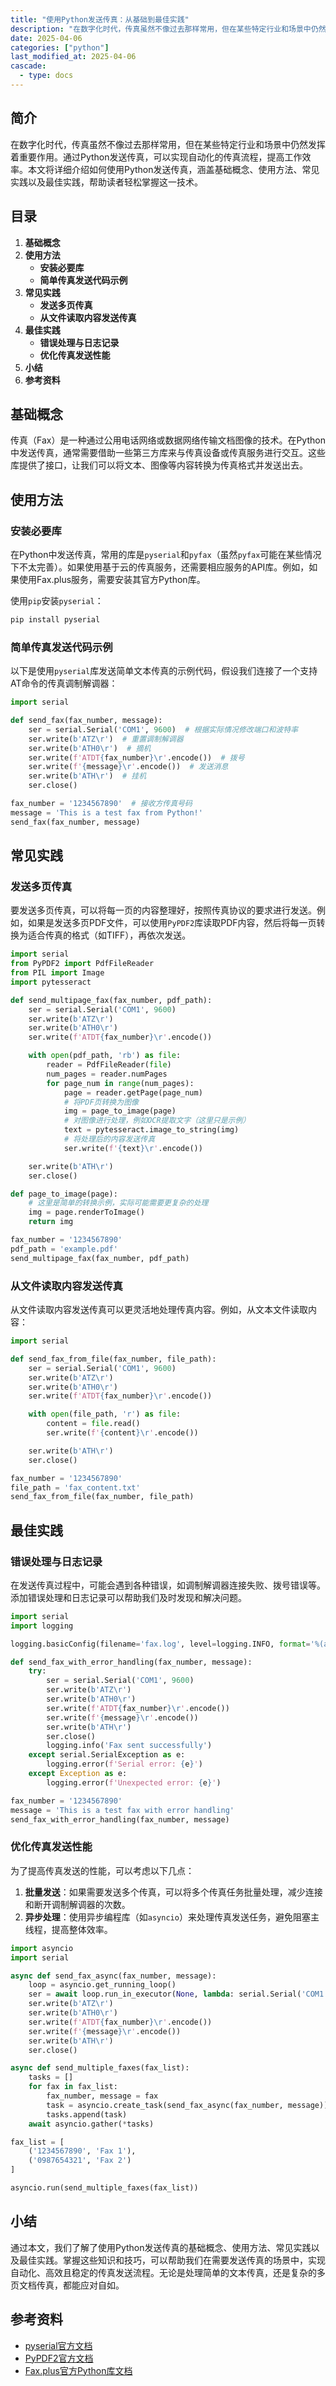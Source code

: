 ```yaml
---
title: "使用Python发送传真：从基础到最佳实践"
description: "在数字化时代，传真虽然不像过去那样常用，但在某些特定行业和场景中仍然发挥着重要作用。通过Python发送传真，可以实现自动化的传真流程，提高工作效率。本文将详细介绍如何使用Python发送传真，涵盖基础概念、使用方法、常见实践以及最佳实践，帮助读者轻松掌握这一技术。"
date: 2025-04-06
categories: ["python"]
last_modified_at: 2025-04-06
cascade:
  - type: docs
---
```



## 简介
在数字化时代，传真虽然不像过去那样常用，但在某些特定行业和场景中仍然发挥着重要作用。通过Python发送传真，可以实现自动化的传真流程，提高工作效率。本文将详细介绍如何使用Python发送传真，涵盖基础概念、使用方法、常见实践以及最佳实践，帮助读者轻松掌握这一技术。

<!-- more -->
## 目录
1. **基础概念**
2. **使用方法**
    - **安装必要库**
    - **简单传真发送代码示例**
3. **常见实践**
    - **发送多页传真**
    - **从文件读取内容发送传真**
4. **最佳实践**
    - **错误处理与日志记录**
    - **优化传真发送性能**
5. **小结**
6. **参考资料**

## 基础概念
传真（Fax）是一种通过公用电话网络或数据网络传输文档图像的技术。在Python中发送传真，通常需要借助一些第三方库来与传真设备或传真服务进行交互。这些库提供了接口，让我们可以将文本、图像等内容转换为传真格式并发送出去。

## 使用方法

### 安装必要库
在Python中发送传真，常用的库是`pyserial`和`pyfax`（虽然`pyfax`可能在某些情况下不太完善）。如果使用基于云的传真服务，还需要相应服务的API库。例如，如果使用Fax.plus服务，需要安装其官方Python库。

使用`pip`安装`pyserial`：
```bash
pip install pyserial
```

### 简单传真发送代码示例
以下是使用`pyserial`库发送简单文本传真的示例代码，假设我们连接了一个支持AT命令的传真调制解调器：

```python
import serial

def send_fax(fax_number, message):
    ser = serial.Serial('COM1', 9600)  # 根据实际情况修改端口和波特率
    ser.write(b'ATZ\r')  # 重置调制解调器
    ser.write(b'ATH0\r')  # 摘机
    ser.write(f'ATDT{fax_number}\r'.encode())  # 拨号
    ser.write(f'{message}\r'.encode())  # 发送消息
    ser.write(b'ATH\r')  # 挂机
    ser.close()

fax_number = '1234567890'  # 接收方传真号码
message = 'This is a test fax from Python!'
send_fax(fax_number, message)
```

## 常见实践

### 发送多页传真
要发送多页传真，可以将每一页的内容整理好，按照传真协议的要求进行发送。例如，如果是发送多页PDF文件，可以使用`PyPDF2`库读取PDF内容，然后将每一页转换为适合传真的格式（如TIFF），再依次发送。

```python
import serial
from PyPDF2 import PdfFileReader
from PIL import Image
import pytesseract

def send_multipage_fax(fax_number, pdf_path):
    ser = serial.Serial('COM1', 9600)
    ser.write(b'ATZ\r')
    ser.write(b'ATH0\r')
    ser.write(f'ATDT{fax_number}\r'.encode())

    with open(pdf_path, 'rb') as file:
        reader = PdfFileReader(file)
        num_pages = reader.numPages
        for page_num in range(num_pages):
            page = reader.getPage(page_num)
            # 将PDF页转换为图像
            img = page_to_image(page)
            # 对图像进行处理，例如OCR提取文字（这里只是示例）
            text = pytesseract.image_to_string(img)
            # 将处理后的内容发送传真
            ser.write(f'{text}\r'.encode())

    ser.write(b'ATH\r')
    ser.close()

def page_to_image(page):
    # 这里是简单的转换示例，实际可能需要更复杂的处理
    img = page.renderToImage()
    return img

fax_number = '1234567890'
pdf_path = 'example.pdf'
send_multipage_fax(fax_number, pdf_path)
```

### 从文件读取内容发送传真
从文件读取内容发送传真可以更灵活地处理传真内容。例如，从文本文件读取内容：

```python
import serial

def send_fax_from_file(fax_number, file_path):
    ser = serial.Serial('COM1', 9600)
    ser.write(b'ATZ\r')
    ser.write(b'ATH0\r')
    ser.write(f'ATDT{fax_number}\r'.encode())

    with open(file_path, 'r') as file:
        content = file.read()
        ser.write(f'{content}\r'.encode())

    ser.write(b'ATH\r')
    ser.close()

fax_number = '1234567890'
file_path = 'fax_content.txt'
send_fax_from_file(fax_number, file_path)
```

## 最佳实践

### 错误处理与日志记录
在发送传真过程中，可能会遇到各种错误，如调制解调器连接失败、拨号错误等。添加错误处理和日志记录可以帮助我们及时发现和解决问题。

```python
import serial
import logging

logging.basicConfig(filename='fax.log', level=logging.INFO, format='%(asctime)s - %(levelname)s - %(message)s')

def send_fax_with_error_handling(fax_number, message):
    try:
        ser = serial.Serial('COM1', 9600)
        ser.write(b'ATZ\r')
        ser.write(b'ATH0\r')
        ser.write(f'ATDT{fax_number}\r'.encode())
        ser.write(f'{message}\r'.encode())
        ser.write(b'ATH\r')
        ser.close()
        logging.info('Fax sent successfully')
    except serial.SerialException as e:
        logging.error(f'Serial error: {e}')
    except Exception as e:
        logging.error(f'Unexpected error: {e}')

fax_number = '1234567890'
message = 'This is a test fax with error handling'
send_fax_with_error_handling(fax_number, message)
```

### 优化传真发送性能
为了提高传真发送的性能，可以考虑以下几点：
1. **批量发送**：如果需要发送多个传真，可以将多个传真任务批量处理，减少连接和断开调制解调器的次数。
2. **异步处理**：使用异步编程库（如`asyncio`）来处理传真发送任务，避免阻塞主线程，提高整体效率。

```python
import asyncio
import serial

async def send_fax_async(fax_number, message):
    loop = asyncio.get_running_loop()
    ser = await loop.run_in_executor(None, lambda: serial.Serial('COM1', 9600))
    ser.write(b'ATZ\r')
    ser.write(b'ATH0\r')
    ser.write(f'ATDT{fax_number}\r'.encode())
    ser.write(f'{message}\r'.encode())
    ser.write(b'ATH\r')
    ser.close()

async def send_multiple_faxes(fax_list):
    tasks = []
    for fax in fax_list:
        fax_number, message = fax
        task = asyncio.create_task(send_fax_async(fax_number, message))
        tasks.append(task)
    await asyncio.gather(*tasks)

fax_list = [
    ('1234567890', 'Fax 1'),
    ('0987654321', 'Fax 2')
]

asyncio.run(send_multiple_faxes(fax_list))
```

## 小结
通过本文，我们了解了使用Python发送传真的基础概念、使用方法、常见实践以及最佳实践。掌握这些知识和技巧，可以帮助我们在需要发送传真的场景中，实现自动化、高效且稳定的传真发送流程。无论是处理简单的文本传真，还是复杂的多页文档传真，都能应对自如。

## 参考资料
- [pyserial官方文档](https://pyserial.readthedocs.io/en/latest/)
- [PyPDF2官方文档](https://pythonhosted.org/PyPDF2/)
- [Fax.plus官方Python库文档](https://www.fax.plus/api/python/)